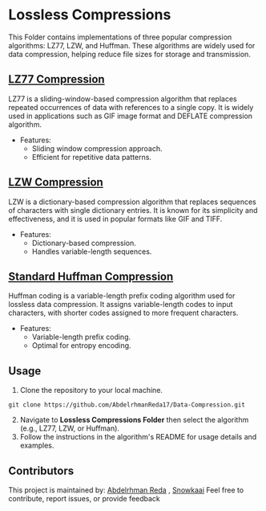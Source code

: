# Lossless Compressions
This Folder contains implementations of three popular compression algorithms: LZ77, LZW, and Huffman. These algorithms are widely used for data compression, helping reduce file sizes for storage and transmission.

## [LZ77 Compression](https://github.com/AbdelrhmanReda17/Data-Compression/tree/main/LZ77)
LZ77 is a sliding-window-based compression algorithm that replaces repeated occurrences of data with references to a single copy. It is widely used in applications such as GIF image format and DEFLATE compression algorithm.
- Features:
  - Sliding window compression approach.
  - Efficient for repetitive data patterns.

## [LZW Compression](https://github.com/AbdelrhmanReda17/Data-Compression/tree/main/LZW)
LZW is a dictionary-based compression algorithm that replaces sequences of characters with single dictionary entries. It is known for its simplicity and effectiveness, and it is used in popular formats like GIF and TIFF.
- Features:
  - Dictionary-based compression.
  - Handles variable-length sequences.

## [Standard Huffman Compression](https://github.com/AbdelrhmanReda17/Data-Compression/tree/main/Huffman)
Huffman coding is a variable-length prefix coding algorithm used for lossless data compression. It assigns variable-length codes to input characters, with shorter codes assigned to more frequent characters.
- Features:
  - Variable-length prefix coding.
  - Optimal for entropy encoding.
## Usage
1. Clone the repository to your local machine.
  ```
  git clone https://github.com/AbdelrhmanReda17/Data-Compression.git
  ```
2. Navigate to **Lossless Compressions Folder** then select the algorithm (e.g., LZ77, LZW, or Huffman).
3. Follow the instructions in the algorithm's README for usage details and examples.

## Contributors
This project is maintained by: [Abdelrhman Reda](https://github.com/AbdelrhmanReda17) , [Snowkaai](https://github.com/Snowkaai)
Feel free to contribute, report issues, or provide feedback 
